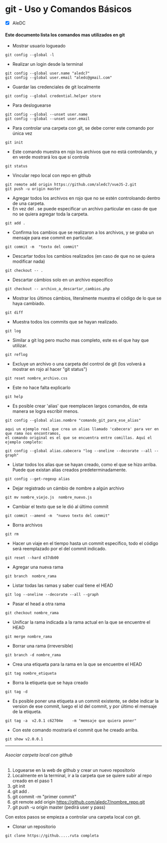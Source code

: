 # git - Uso y Comandos Básicos

- [x] AleDC

#### Este documento lista los comandos mas utilizados en git




- Mostrar usuario logueado
```
git config --global -l
```

- Realizar un login desde la terminal
```
git config --global user.name "aledc7"
git config --global user.email "aledc@gmail.com"
```

- Guardar las credenciales de git localmente

```
git config --global credential.helper store
```




- Para desloguearse
```
git config --global --unset user.name
git config --global --unset user.email
```

- Para controlar una carpeta con git, se debe correr este comando por única vez
```
git init
```

- Este comando muestra en rojo los archivos que no está controlando, y en verde mostrará los que sí controla
```
git status
```

- Vincular repo local con repo en github
```
git remote add origin https://github.com/aledc7/vueJS-2.git
git push -u origin master
```



- Agregar todos los archivos en rojo que no se estén controloando dentro de una carpeta.
- En vez del . se puede especificar un archivo particular en caso de que no se quiera agregar toda la carpeta.
```
git add .
```

- Confirma los cambios que se realizaron a los archivos, y se graba un mensaje para ese commit en particular.
```
git commit -m  "texto del commit"
```

- Descartar todos los cambios realizados (en caso de que no se quiera modificar nada)

```
git checkout -- .
```

- Descartar cámbios solo en un archivo específico


```
git checkout -- archivo_a_descartar_cambios.php
```


- Mostrar los últimos cámbios, literalmente muestra el código de lo que se haya cambiado.
```
git diff
```

- Muestra todos los commits que se hayan realizado.
```
git log
```

- Similar a git log pero mucho mas completo, este es el que hay que utilizar.
```
git reflog
```

- Excluye un archivo o una carpeta del control de git (los volverá a mostrar en rojo al hacer "git status")
```
git reset nombre_archivo.css
```


- Este no hace falta explicarlo
```
git help
```

- Es posible crear 'alias'  que reemplacen largos comandos, de esta manera se logra escribir menos.
```
git config --global alias.nombre "comando_git_para_ese_alias"

aqui un ejemplo real que crea un alias llamado 'cabecera' para ver en que rama nos encontramos,
el comando original es el que se encuentra entre comillas. Aquí el ejemplo completo:

git config --global alias.cabecera "log --oneline --decorate --all --graph"

```

- Listar todos los alias que se hayan creado, como el que se hizo arriba. 
  Puede que existan alias creados predeterminadamente.
```
git config --get-regexp alias
```

- Dejar registrado un cámbio de nombre a algún archivo
```
git mv nombre_viejo.js  nombre_nuevo.js
```

- Cambiar el texto que se le dió al último commit
```
git commit --amend -m  "nuevo texto del commit"
```

- Borra archivos
```
git rm
```

- Hacer un viaje en el tiempo hasta un commit específico, todo el código será reemplazado por el del commit indicado.
```
git reset --hard e37db00
```

- Agregar una nueva rama
```
git branch  nombre_rama
```

- Listar todas las ramas y saber cual tiene el HEAD
```
git log --oneline --decorate --all --graph
```

- Pasar el head a otra rama
```
git checkout nombre_rama
```

- Unificar la rama indicada a la rama actual en la que se encuentre el HEAD
```
git merge nombre_rama
```

- Borrar una rama (irreversible)
```
git branch -d nombre_rama
```

- Crea una etiqueta para la rama en la que se encuentre el HEAD
```
git tag nombre_etiqueta
```

- Borra la etiqueta que se haya creado
```
git tag -d
```


- Es posible poner una etiqueta a un commit existente, se debe indicar la version de ese commit, luego el id del commit, y por último el mensaje de la etiqueta.
```
git tag -a  v2.0.1 c62704e    -m "memsaje que quiera poner"
```

- Con este comando mostraría el commit que he creado arriba.
```
git show v2.0.0.1
```
____________________________________________________________________________________________________________

###### Asociar carpeta local con github

1) Loguearse en la web de github y crear un nuevo repositorio
2) Localmente en la terminal, ir a la carpeta que se quiere subir al repo creado en el paso 1
3) git init
4) git add .
5) git commit -m "primer commit"
6) git remote add origin https://github.com/aledc7/nombre_repo.git
7) git push -u origin master (pedirá user y pass)

Con estos pasos se empieza a controlar una carpeta local con git.


- Clonar un repositorio
```
git clone https://github.....ruta completa
```




